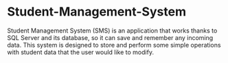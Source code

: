 # Student-Management-System
Student Management System (SMS) is an application that works thanks to SQL Server and its database, so it can save and remember any incoming data. This system is designed to store and perform some simple operations with student data that the user would like to modify.
